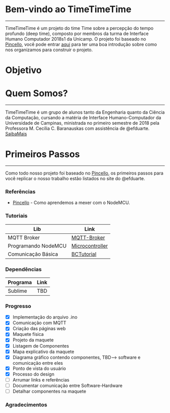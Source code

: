 # Bem-vindo ao TimeTimeTime
---
TimeTimeTime é um projeto do time Time sobre a percepção do tempo profundo (deep time), composto por membros da turma de Interface Humano Computador 2018s1 da Unicamp. O projeto foi baseado no [Pincello], você pode entrar [aqui] para ter uma boa introdução sobre como nos organizamos para construir o projeto.

# Objetivo

# Quem Somos?
---
TimeTimeTime é um grupo de alunos tanto da Engenharia quanto da Ciência da Computação, cursando a matéria de Interface Humano-Computador da Universidade de Campinas, ministrada no primeiro semestre de 2018 pela Professora M. Cecília C. Baranauskas com assistência de @efduarte. [SaibaMais]

# Primeiros Passos
---
Como todo nosso projeto foi baseado no [Pincello], os primeiros passos para você replicar o nosso trabalho estão listados no site do @efduarte.

### Referências
* [Pincello] - Como aprendemos a mexer com o NodeMCU.

### Tutoriais

| Lib | Link |
| ------ | ------ |
| MQTT Broker | [MQTT-Broker] |
| Programando NodeMCU | [Microcontroller] |
| Comunicação Básica | [BCTutorial] |

### Dependências

Programa | Link
------ | ------
Sublime | TBD

### Progresso
- [x] Implementação do arquivo .ino
- [x] Comunicação com MQTT
- [x] Criação das páginas web
- [x] Maquete física
- [x] Projeto da maquete
- [x] Listagem de Componentes
- [x] Mapa explicativo da maquete
- [x] Diagrama gráfico contendo componentes, TBD--> software e comunicação entre eles
- [x] Ponto de vista do usuário
- [x] Processo do design
- [ ] Arrumar links e referências
- [ ] Documentar comunicação entre Software-Hardware
- [ ] Detalhar componentes na maquete

### Agradecimentos


[//]: # (Referências)
   [SaibaMais]: <https://andreycampassi.github.io/timetimetime/sobre>
   [Pincello]: <https://efduarte.github.io/pincello/>
   [aqui]: <https://efduarte.github.io/pincello/>
   [Sublime]: <https://www.sublimetext.com/>
   [MQTT-Broker]: <https://efduarte.github.io/pincello/#/fs-how-to-configure-the-mqtt-broker>
   [Microcontroller]:<https://efduarte.github.io/pincello/#/fs-how-to-program-the-microcontroller>
   [BCTutorial]: <https://efduarte.github.io/pincello/#/fs-basic-communication-tutorial>